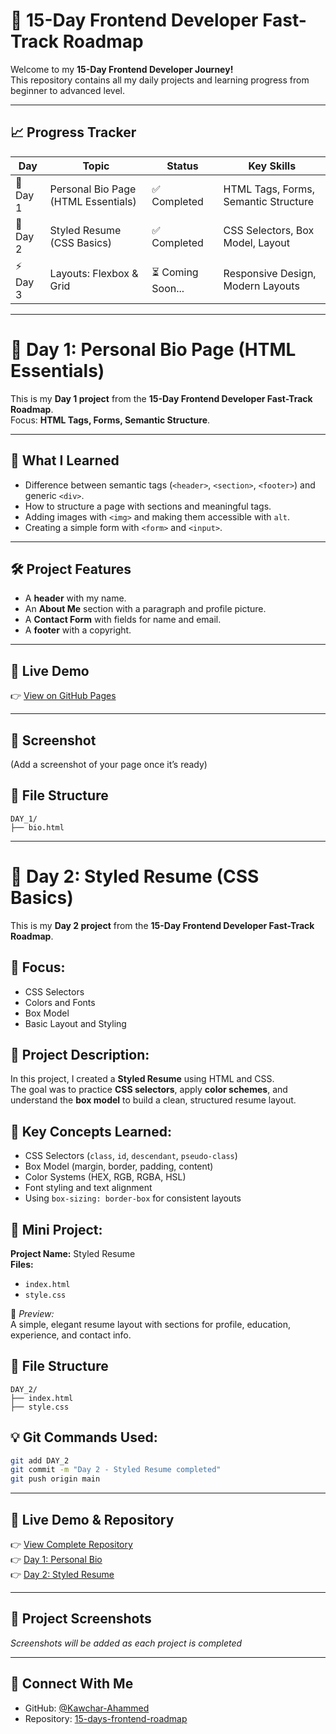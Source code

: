 # 🚀 15-Day Frontend Developer Fast-Track Roadmap 
Welcome to my **15-Day Frontend Developer Journey!**  
This repository contains all my daily projects and learning progress from beginner to advanced level.  

---

## 📈 Progress Tracker
| Day | Topic | Status | Key Skills |
|-----|--------|--------|------------|
| 🌱 Day 1 | Personal Bio Page (HTML Essentials) | ✅ Completed | HTML Tags, Forms, Semantic Structure |
| 🎨 Day 2 | Styled Resume (CSS Basics) | ✅ Completed | CSS Selectors, Box Model, Layout |
| ⚡ Day 3 | Layouts: Flexbox & Grid | ⏳ Coming Soon... | Responsive Design, Modern Layouts |

---
# 🌱 Day 1: Personal Bio Page (HTML Essentials)

This is my **Day 1 project** from the **15-Day Frontend Developer Fast-Track Roadmap**.  
Focus: **HTML Tags, Forms, Semantic Structure**.

---

## 📖 What I Learned
- Difference between semantic tags (`<header>`, `<section>`, `<footer>`) and generic `<div>`.
- How to structure a page with sections and meaningful tags.
- Adding images with `<img>` and making them accessible with `alt`.
- Creating a simple form with `<form>` and `<input>`.

---

## 🛠️ Project Features
- A **header** with my name.
- An **About Me** section with a paragraph and profile picture.
- A **Contact Form** with fields for name and email.
- A **footer** with a copyright.

---

## 🚀 Live Demo
👉 [View on GitHub Pages](https://username.github.io/personal-bio-page/)  

---

## 📸 Screenshot
(Add a screenshot of your page once it’s ready)


## 📂 File Structure
```
DAY_1/
├── bio.html
```

---



# 🎨 Day 2: Styled Resume (CSS Basics)

This is my **Day 2 project** from the **15-Day Frontend Developer Fast-Track Roadmap**.

## 🎯 Focus:
- CSS Selectors  
- Colors and Fonts  
- Box Model  
- Basic Layout and Styling  

## 🧱 Project Description:
In this project, I created a **Styled Resume** using HTML and CSS.  
The goal was to practice **CSS selectors**, apply **color schemes**, and understand the **box model** to build a clean, structured resume layout.

## 🧩 Key Concepts Learned:
- CSS Selectors (`class`, `id`, `descendant`, `pseudo-class`)
- Box Model (margin, border, padding, content)
- Color Systems (HEX, RGB, RGBA, HSL)
- Font styling and text alignment
- Using `box-sizing: border-box` for consistent layouts

## 🚀 Mini Project:
**Project Name:** Styled Resume  
**Files:**  
- `index.html`  
- `style.css`  

📸 *Preview:*  
A simple, elegant resume layout with sections for profile, education, experience, and contact info.

## 📂 File Structure
```
DAY_2/
├── index.html
├── style.css
```

## 💡 Git Commands Used:
```bash
git add DAY_2
git commit -m "Day 2 - Styled Resume completed"
git push origin main
```

---

## 🚀 Live Demo & Repository
👉 [View Complete Repository](https://github.com/Kawchar-Ahammed/15-days-frontend-roadmap)  
👉 [Day 1: Personal Bio](https://github.com/Kawchar-Ahammed/15-days-frontend-roadmap/tree/main/DAY_1)  
👉 [Day 2: Styled Resume](https://github.com/Kawchar-Ahammed/15-days-frontend-roadmap/tree/main/DAY_2)

---

## 📸 Project Screenshots
*Screenshots will be added as each project is completed*

---

## 🔗 Connect With Me
- GitHub: [@Kawchar-Ahammed](https://github.com/Kawchar-Ahammed)
- Repository: [15-days-frontend-roadmap](https://github.com/Kawchar-Ahammed/15-days-frontend-roadmap)


